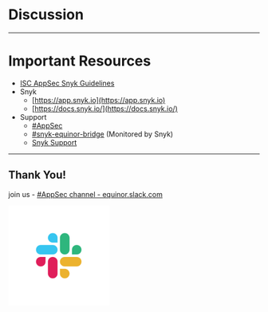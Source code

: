 <!-- .slide: data-background-image="./content/images/appsec-icon.svg" data-background-size="7%" data-background-position="right 2% top 2%"-->

# Discussion

---

# Important Resources

* [ISC AppSec Snyk Guidelines](https://equinor.github.io/appsec/snyk-guidelines/guidelines.html)
* Snyk
  * [https://app.snyk.io](https://app.snyk.io)
  * [https://docs.snyk.io/](https://docs.snyk.io/)
* Support
  * [#AppSec](https://equinor.slack.com/archives/CMM6FSW5V)
  * [#snyk-equinor-bridge](https://equinor.slack.com/archives/C019LBMKJPL) (Monitored by Snyk)
  * [Snyk Support](https://support.snyk.io/hc/en-us)

---


## Thank You!

join us - [#AppSec channel - equinor.slack.com](https://equinor.slack.com)

<img src="./content/images/slack.png" width="40%" height="auto" display="block" margin-left="auto" margin-right="auto">
